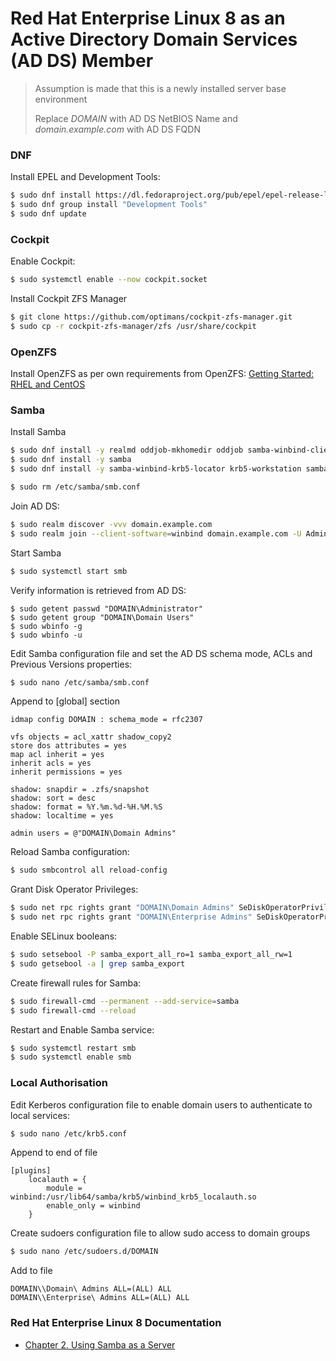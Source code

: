 # Red Hat Enterprise Linux 8 as an Active Directory Domain Services (AD DS) Member

> Assumption is made that this is a newly installed server base environment
>
> Replace *DOMAIN* with AD DS NetBIOS Name and *domain.example.com* with AD DS FQDN

### DNF

Install EPEL and Development Tools:

```bash
$ sudo dnf install https://dl.fedoraproject.org/pub/epel/epel-release-latest-8.noarch.rpm
$ sudo dnf group install "Development Tools"
$ sudo dnf update
```

### Cockpit

Enable Cockpit:

```bash
$ sudo systemctl enable --now cockpit.socket
```

Install Cockpit ZFS Manager

```bash
$ git clone https://github.com/optimans/cockpit-zfs-manager.git
$ sudo cp -r cockpit-zfs-manager/zfs /usr/share/cockpit
```

### OpenZFS

Install OpenZFS as per own requirements from OpenZFS: [Getting Started: RHEL and CentOS](https://openzfs.github.io/openzfs-docs/Getting%20Started/RHEL%20and%20CentOS.html)

### Samba

Install Samba

```bash
$ sudo dnf install -y realmd oddjob-mkhomedir oddjob samba-winbind-clients samba-winbind samba-common-tools
$ sudo dnf install -y samba
$ sudo dnf install -y samba-winbind-krb5-locator krb5-workstation samba-client

$ sudo rm /etc/samba/smb.conf
```

Join AD DS:

```bash
$ sudo realm discover -vvv domain.example.com
$ sudo realm join --client-software=winbind domain.example.com -U Administrator
```

Start Samba

```bash
$ sudo systemctl start smb
```

Verify information is retrieved from AD DS:

```
$ sudo getent passwd "DOMAIN\Administrator"
$ sudo getent group "DOMAIN\Domain Users"
$ sudo wbinfo -g
$ sudo wbinfo -u
```

Edit Samba configuration file and set the AD DS schema mode, ACLs and Previous Versions properties:

```bash
$ sudo nano /etc/samba/smb.conf
```

Append to [global] section

```
idmap config DOMAIN : schema_mode = rfc2307

vfs objects = acl_xattr shadow_copy2
store dos attributes = yes
map acl inherit = yes
inherit acls = yes
inherit permissions = yes
				
shadow: snapdir = .zfs/snapshot
shadow: sort = desc
shadow: format = %Y.%m.%d-%H.%M.%S
shadow: localtime = yes

admin users = @"DOMAIN\Domain Admins"
```

Reload Samba configuration:

```bash
$ sudo smbcontrol all reload-config
```

Grant Disk Operator Privileges:

```bash
$ sudo net rpc rights grant "DOMAIN\Domain Admins" SeDiskOperatorPrivilege -U "DOMAIN\Administrator"
$ sudo net rpc rights grant "DOMAIN\Enterprise Admins" SeDiskOperatorPrivilege -U "DOMAIN\Administrator"
```
Enable SELinux booleans:

```bash
$ sudo setsebool -P samba_export_all_ro=1 samba_export_all_rw=1
$ sudo getsebool -a | grep samba_export
```
Create firewall rules for Samba:

```bash
$ sudo firewall-cmd --permanent --add-service=samba
$ sudo firewall-cmd --reload
```

Restart and Enable Samba service:

```bash
$ sudo systemctl restart smb
$ sudo systemctl enable smb
```

### Local Authorisation

Edit Kerberos configuration file to enable domain users to authenticate to local services:

```bash
$ sudo nano /etc/krb5.conf
```

Append to end of file

```
[plugins]
    localauth = {
        module = winbind:/usr/lib64/samba/krb5/winbind_krb5_localauth.so
        enable_only = winbind
    }
```

Create sudoers configuration file to allow sudo access to domain groups

```bash
$ sudo nano /etc/sudoers.d/DOMAIN
```

Add to file

```
DOMAIN\\Domain\ Admins ALL=(ALL) ALL
DOMAIN\\Enterprise\ Admins ALL=(ALL) ALL
```

### Red Hat Enterprise Linux 8 Documentation

 * [Chapter 2. Using Samba as a Server](https://access.redhat.com/documentation/en-us/red_hat_enterprise_linux/8/html/deploying_different_types_of_servers/assembly_using-samba-as-a-server_deploying-different-types-of-servers)
